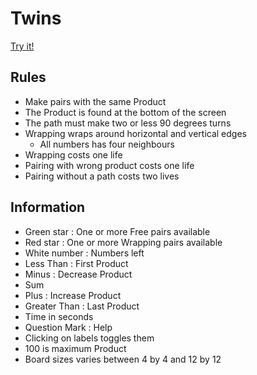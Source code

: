 # Twins

[Try it!](https://christernilsson.github.io/2025/017-Twins3/index.html)

## Rules
* Make pairs with the same Product
* The Product is found at the bottom of the screen
* The path must make two or less 90 degrees turns
* Wrapping wraps around horizontal and vertical edges
  * All numbers has four neighbours
* Wrapping costs one life
* Pairing with wrong product costs one life
* Pairing without a path costs two lives

## Information
* Green star : One or more Free pairs available
* Red star : One or more Wrapping pairs available
* White number : Numbers left
* Less Than : First Product
* Minus : Decrease Product
* Sum
* Plus : Increase Product
* Greater Than : Last Product
* Time in seconds
* Question Mark : Help
* Clicking on labels toggles them
* 100 is maximum Product
* Board sizes varies between 4 by 4 and 12 by 12
